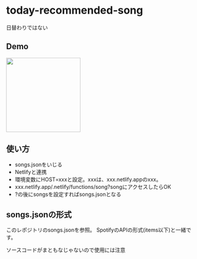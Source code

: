 # today-recommended-song
日替わりではない

## Demo

<img src="https://trs-cutls.netlify.app/.netlify/functions/song?songs" width="200">

## 使い方

* songs.jsonをいじる
* Netlifyと連携
* 環境変数にHOST=xxxと設定。xxxは、xxx.netlify.appのxxx。
* xxx.netlify.app/.netlify/functions/song?songにアクセスしたらOK
* ?の後にsongsを設定すればsongs.jsonとなる

## songs.jsonの形式

このレポジトリのsongs.jsonを参照。
SpotifyのAPIの形式(items以下)と一緒です。

ソースコードがまともなじゃないので使用には注意